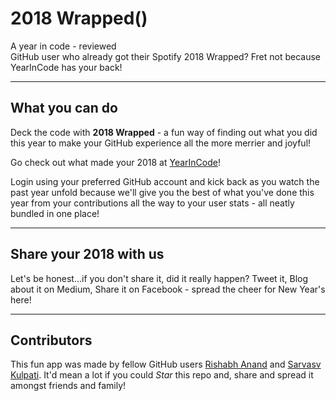 # 2018 Wrapped()

A year in code - reviewed
<br>
GitHub user who already got their Spotify 2018 Wrapped? Fret not because YearInCode has your back!

---

## What you can do

Deck the code with **2018 Wrapped** - a fun way of finding out what you did this year to make your GitHub experience all the more merrier and joyful!

Go check out what made your 2018 at [YearInCode](https://YearInCode.github.io)!

Login using your preferred GitHub account and kick back as you watch the past year unfold because we'll give you the best of what you've done this year from your contributions all the way to your user stats - all neatly bundled in one place!

---

## Share your 2018 with us

Let's be honest...if you don't share it, did it really happen?
Tweet it, Blog about it on Medium, Share it on Facebook - spread the cheer for New Year's here!

---

## Contributors

This fun app was made by fellow GitHub users [Rishabh Anand](https://twitter.com/rishabh16_) and [Sarvasv Kulpati](https://twitter.com/sarvasvkulpati).
It'd mean a lot if you could _Star_ this repo and, share and spread it amongst friends and family!
